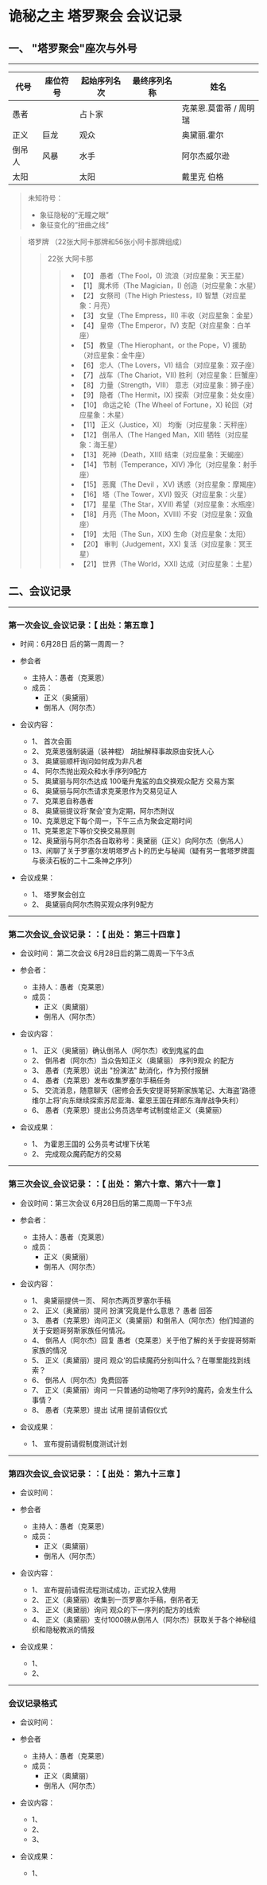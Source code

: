 # 诡秘之主 塔罗聚会 会议记录

## 一、 "塔罗聚会"座次与外号

---

| 代号  |      座位符号   |   起始序列名次   |  最终序列名称      |       姓名            |
|-------|-----------------|------------------|--------------------|-----------------------|
|愚者   |                 |     占卜家       |                    |克莱恩.莫雷蒂 / 周明瑞 |
|正义   |       巨龙      |     观众         |                    |      奥黛丽.霍尔      |
|倒吊人 |       风暴      |     水手         |                    |      阿尔杰威尔逊     |
|太阳   |                 |     太阳         |                    |      戴里克 伯格      |

> 未知符号：
> + 象征隐秘的“无瞳之眼”
> + 象征变化的“扭曲之线”


> 塔罗牌 （22张大阿卡那牌和56张小阿卡那牌组成）
>> 22张 大阿卡那
>>> + 【0】  愚者（The Fool，0)                          流浪（对应星象：天王星）
>>> + 【1】  魔术师（The Magician，I)                    创造（对应星象：水星）
>>> + 【2】  女祭司（The High Priestess，II)             智慧（对应星象：月亮）
>>> + 【3】  女皇（The Empress，III)                     丰收（对应星象：金星）
>>> + 【4】  皇帝（The Emperor，IV)                      支配（对应星象：白羊座）
>>> + 【5】  教皇（The Hierophant，or the Pope，V)       援助（对应星象：金牛座）
>>> + 【6】  恋人（The Lovers，VI)                       结合（对应星象：双子座）
>>> + 【7】  战车（The Chariot，VII)                     胜利（对应星象：巨蟹座）
>>> + 【8】  力量（Strength，VIII）                      意志（对应星象：狮子座）
>>> + 【9】  隐者（The Hermit，IX)                       探索（对应星象：处女座）
>>> + 【10】 命运之轮（The Wheel of Fortune，X)          轮回（对应星象：木星）
>>> + 【11】 正义（Justice，XI）                         均衡（对应星象：天秤座）
>>> + 【12】 倒吊人（The Hanged Man，XII)                牺牲（对应星象：海王星）
>>> + 【13】 死神（Death，XIII)                          结束（对应星象：天蝎座）
>>> + 【14】 节制（Temperance，XIV)                      净化（对应星象：射手座）
>>> + 【15】 恶魔（The Devil ，XV)                       诱惑（对应星象：摩羯座）
>>> + 【16】 塔（The Tower，XVI)                         毁灭（对应星象：火星）
>>> + 【17】 星星（The Star，XVII)                       希望（对应星象：水瓶座）
>>> + 【18】 月亮（The Moon，XVIII)                      不安（对应星象：双鱼座）
>>> + 【19】 太阳（The Sun，XIX)                         生命（对应星象：太阳）
>>> + 【20】 审判（Judgement，XX)                        复活（对应星象：冥王星）
>>> + 【21】 世界（The World，XXI)                       达成（对应星象：土星）



## 二、会议记录

---

### 第一次会议_会议记录：【 出处：第五章 】 

+ 时间：6月28日 后的第一周周一？
+ 参会者
    + 主持人：愚者（克莱恩）
    + 成员：  
        + 正义（奥黛丽）
        + 倒吊人（阿尔杰）

+ 会议内容：
    + 1、 首次会面
    + 2、 克莱恩强制装逼（装神棍） 胡扯解释事故原由安抚人心
    + 3、 奥黛丽顺杆询问如何成为非凡者
    + 4、 阿尔杰抛出观众和水手序列9配方
    + 5、 奥黛丽与阿尔杰达成 100毫升鬼鲨的血交换观众配方 交易方案
    + 6、 奥黛丽与阿尔杰请求克莱恩作为交易见证人
    + 7、 克莱恩自称愚者
    + 8、 奥黛丽提议将'聚会'变为定期，阿尔杰附议
    + 10、克莱恩定下每个周一，下午三点为聚会定期时间
    + 11、克莱恩定下等价交换交易原则
    + 12、奥黛丽与阿尔杰各自取称号：奥黛丽（正义）向阿尔杰（倒吊人）
    + 13、闲聊了关于罗塞尔发明塔罗占卜的历史与秘闻（疑有另一套塔罗牌面与亵渎石板的二十二条神之序列）
+ 会议成果：
    + 1、 塔罗聚会创立
    + 2、 奥黛丽向阿尔杰购买观众序列9配方

*** 

### 第二次会议_会议记录：：【 出处： 第三十四章 】

+ 会议时间： 第二次会议 6月28日后的第二周周一下午3点
 
+ 参会者：
    + 主持人：愚者（克莱恩）
    + 成员： 
        + 正义（奥黛丽）
        + 倒吊人（阿尔杰）

+ 会议内容：
    + 1、 正义（奥黛丽）确认倒吊人（阿尔杰）收到鬼鲨的血
    + 2、 倒吊者（阿尔杰）当众告知正义（奥黛丽） 序列9观众 的配方
    + 3、 愚者（克莱恩）说出 "扮演法" 助消化，作为预付报酬
    + 4、 愚者（克莱恩）发布收集罗塞尔手稿任务
    + 5、 交流消息，随意聊天（密修会丢失安提哥努斯家族笔记、大海盗'路德维尔上将'向东继续探索苏尼亚海、霍恩王国在拜郎东海岸战争失利）
    + 6、 愚者（克莱恩）提出公务员选举考试制度给正义（奥黛丽） 

+ 会议成果：
    + 1、 为霍恩王国的 公务员考试埋下伏笔
    + 2、 完成观众魔药配方的交易 

***

### 第三次会议_会议记录：：【 出处： 第六十章、第六十一章 】

+ 会议时间：第三次会议 6月28日后的第二周周一下午3点
+ 参会者：
    + 主持人：愚者（克莱恩）
    + 成员： 
         + 正义（奥黛丽）
         + 倒吊人（阿尔杰）

+ 会议内容：
    + 1、 奥黛丽提供一页、 阿尔杰两页罗塞尔手稿 
    + 2、 正义（奥黛丽）提问 扮演’究竟是什么意思？ 愚者 回答
    + 3、 愚者（克莱恩）询问正义（奥黛丽）和倒吊人（阿尔杰）他们知道的关于安题哥努斯家族任何情况。
    + 4、 倒吊人（阿尔杰）回复 愚者（克莱恩）关于他了解的关于安提哥努斯家族的情况
    + 5、 正义（奥黛丽）提问 观众’的后续魔药分别叫什么？在哪里能找到线索？
    + 6、 倒吊人（阿尔杰）免费回答
    + 7、 正义（奥黛丽）询问 一只普通的动物喝了序列9的魔药，会发生什么事情？
    + 8、 愚者（克莱恩）提出 试用 提前请假仪式

+ 会议成果：
    + 1、 宣布提前请假制度测试计划

***

### 第四次会议_会议记录：：【 出处： 第九十三章 】

+ 会议时间：
+ 参会者
    + 主持人：愚者（克莱恩）
    + 成员：
         +  正义（奥黛丽）
         +  倒吊人（阿尔杰）

+ 会议内容：
    + 1、 宣布提前请假流程测试成功，正式投入使用
    + 2、 正义（奥黛丽）收集到一页罗塞尔手稿，倒吊者无 
    + 3、 正义（奥黛丽）询问 观众的下一序列的配方的线索
    + 4、 正义（奥黛丽）支付1000磅从倒吊人（阿尔杰）获取关于各个神秘组织和隐秘教派的情报

+ 会议成果：
    + 1、 
    + 2、

***

### 会议记录格式

+ 会议时间：
+ 参会者
    + 主持人：愚者（克莱恩）
    + 成员：
        +  正义（奥黛丽）
        +  倒吊人（阿尔杰）

+ 会议内容：
    + 1、
    + 2、 
    + 3、

+ 会议成果：
    + 1、
